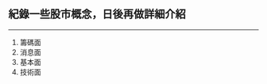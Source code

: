 ## 紀錄一些股市概念，日後再做詳細介紹
---
1. 籌碼面
2. 消息面
3. 基本面
4. 技術面
<!--stackedit_data:
eyJoaXN0b3J5IjpbLTMwMTE4NjUzXX0=
-->